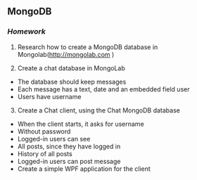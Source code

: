 ## MongoDB
### _Homework_

1. Research how to create a MongoDB database
in Mongolab(http://mongolab.com )

2. Create a chat database in MongoLab
* The database should keep messages
* Each message has a text, date and an
embedded field user
* Users have username

3. Create a Chat client, using the Chat
MongoDB database
* When the client starts, it asks for username
* Without password
* Logged-in users can see
* All posts, since they have logged in
* History of all posts
* Logged-in users can post message
* Create a simple WPF application for the client